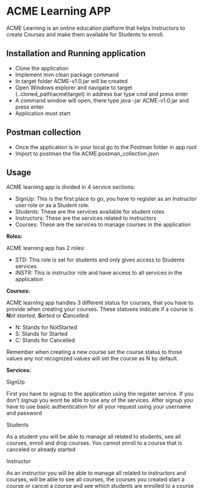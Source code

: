 # ACME Learning APP

ACME Learning is an online education platform that helps Instructors to create Courses and make them available for Students to enroll.

## Installation and Running application

- Clone the application
- Implement mvn clean package command
- In target folder ACME-v1.0.jar will be created
- Open Windows explorer and navigate to target (..cloned_path\acme\target) in address bar type cmd and press enter
- A command window will open, there type java -jar ACME-v1.0.jar and press enter
- Application must start

## Postman collection

- Once the application is in your local go to the Postman folder in app root
- Import to postman the file ACME.postman_collection.json

## Usage

ACME learning app is divided in 4 service sections:
- SignUp: This is the first place to go, you have to register as an Instructor user role or as a Student role.
- Students: These are the services available for student roles
- Instructors: These are the services related to instructors
- Courses: These are the services to manage courses in the application

**Roles:**

ACME learning app has 2 roles:

- STD: This role is set for students and only gives access to Students services
- INSTR: This is instructor role and have access to all services in the application

**Courses:**

ACME learning app handles 3 different status for courses, that you have to provide when creating your courses.
These statuses indicate if a course is _**N**ot started_, _**S**arted_ or _**C**ancelled_:

- N: Stands for NotStarted
- S: Stands for Started 
- C: Stands for Cancelled 

Remember when creating a new course set the course status to those values any not recognized values will set the course as N
by default. 

**Services:**

SignUp

First you have to signup to the application using the register service. If you don't signup you wont be able to use any of the services.
After signup you have to use basic authentication for all your request using your username and password


Students

As a student you will be able to manage all related to students, see all courses, enroll and drop courses.
You cannot enroll to a course that is canceled or already started

Instructor

As an instructor you will be able to manage all related to instructors and courses, will be able to see all courses, the courses you created
start a course or cancel a course and see which students are enrolled to a course

